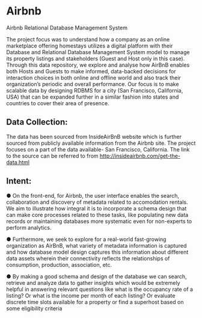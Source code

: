 # Airbnb

Airbnb Relational Database Management System

The project focus was to understand how a company as an online
marketplace offering homestays utilizes a digital platform with their Database and
Relational Database Management System model to manage its property listings and
stakeholders (Guest and Host only in this case). Through this data repository, we explore and analyse
how AirBnB enables both Hosts and Guests to make informed, data-backed decisions for
interaction choices in both online and offline world and also track their organization’s
periodic and overall performance. Our focus is to make scalable data by designing RDBMS
for a city (San Francisco, California, USA) that can be expanded further in a similar fashion
into states and countries to cover their area of presence.

## Data Collection: 
 
 ​The data has been sourced from InsideAirBnB website which is
further sourced from publicly available information from the Airbnb site. The project
focuses on a part of the data available- San Francisco, California. The link to the source can
be referred to from ​http://insideairbnb.com/get-the-data.html

## Intent:

● On the front-end, for Airbnb, the user interface enables the search, collaboration
and discovery of metadata related to accomodation rentals. ​We aim to illustrate
how integral it is to incorporate a schema design that can make core processes
related to these tasks, like populating new data records or maintaining databases
more systematic even for non-experts to perform analytics.

● Furthermore, we seek to explore for a real-world fast-growing organization as
AirBnB, what variety of metadata information is captured and how database model
design captures this information about different data assets wherein their
connectivity reflects the relationships of consumption, production, association, etc.

● By making a good schema and design of the database we can search, retrieve and
analyze data to gather insights which would be extremely helpful in answering
relevant questions like what is the occupancy rate of a listing? Or what is the income
per month of each listing? Or evaluate discrete time slots available for a property or
find a superhost based on some eligibility criteria
